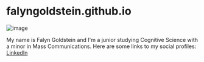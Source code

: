 # falyngoldstein.github.io

![image](https://media-exp1.licdn.com/dms/image/C4E03AQF29-lajDRYZw/profile-displayphoto-shrink_400_400/0/1531350084619?e=1617840000&v=beta&t=Vl8S7q1NoWM2DVH2-L0lz-75SOiDmSILtrrtuDGpBMg)

My name is Falyn Goldstein and I'm a junior studying Cognitive Science with a minor in Mass Communications.
Here are some links to my social profiles:
[LinkedIn](https://www.linkedin.com/in/falyn-goldstein)
